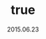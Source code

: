 ---
wip: "True"
id: "12241"
title:
  de: "Vergilbte Archaeoleder-Karte"
  en: "Timeworn Archaeoskin Map"
  fr: "Vieille carte en peau d'archéornis"
  ja: "古ぼけた地図G6"
  cn: "陈旧的古鸟革地图"
  ko: "6등급 오래된 지도"
layout: treasuremap
page_type: guide
categories: "treasuremap"
instanceType: "treasuremap"
date: "2015.06.23"
patchNumber: "3.0"
patchName: "Heavensward"
expac: "hw"
image: "/assets/img/content/klassen/Chocobo.webp"
terms:
    - term: "TreasureMaps"
    - term: "Heavensward"
sortid: 9
order: 9
plvl: 60
slug: "vergilbte_archaeoleder_karte"
maxpartysize: 1
zones:
  - zonename: "Coerthas Western Highlands"
    fullimage: "/assets/img/treasuremaps/Vergilbte Archaeoleder-Karte/Westliches Hochland von Coerthas.webp"
    subimage:
      - "/assets/img/treasuremaps/Vergilbte Archaeoleder-Karte/Westliches Hochland von Coerthas/A.webp"
      - "/assets/img/treasuremaps/Vergilbte Archaeoleder-Karte/Westliches Hochland von Coerthas/B.webp"
      - "/assets/img/treasuremaps/Vergilbte Archaeoleder-Karte/Westliches Hochland von Coerthas/C.webp"
      - "/assets/img/treasuremaps/Vergilbte Archaeoleder-Karte/Westliches Hochland von Coerthas/D.webp"
      - "/assets/img/treasuremaps/Vergilbte Archaeoleder-Karte/Westliches Hochland von Coerthas/E.webp"
      - "/assets/img/treasuremaps/Vergilbte Archaeoleder-Karte/Westliches Hochland von Coerthas/F.webp"
      - "/assets/img/treasuremaps/Vergilbte Archaeoleder-Karte/Westliches Hochland von Coerthas/G.webp"
  - zonename: "The Dravanian Forelands"
    fullimage: "/assets/img/treasuremaps/Vergilbte Archaeoleder-Karte/Dravanisches Vorland.webp"
    subimage:
      - "/assets/img/treasuremaps/Vergilbte Archaeoleder-Karte/Dravanisches Vorland/A.webp"
      - "/assets/img/treasuremaps/Vergilbte Archaeoleder-Karte/Dravanisches Vorland/B.webp"
      - "/assets/img/treasuremaps/Vergilbte Archaeoleder-Karte/Dravanisches Vorland/C.webp"
      - "/assets/img/treasuremaps/Vergilbte Archaeoleder-Karte/Dravanisches Vorland/D.webp"
      - "/assets/img/treasuremaps/Vergilbte Archaeoleder-Karte/Dravanisches Vorland/E.webp"
      - "/assets/img/treasuremaps/Vergilbte Archaeoleder-Karte/Dravanisches Vorland/F.webp"
      - "/assets/img/treasuremaps/Vergilbte Archaeoleder-Karte/Dravanisches Vorland/G.webp"
      - "/assets/img/treasuremaps/Vergilbte Archaeoleder-Karte/Dravanisches Vorland/H.webp"
  - zonename: "The Churning Mists"
    fullimage: "/assets/img/treasuremaps/Vergilbte Archaeoleder-Karte/Wallende Nebel.webp"
    subimage:
      - "/assets/img/treasuremaps/Vergilbte Archaeoleder-Karte/Wallende Nebel/A.webp"
      - "/assets/img/treasuremaps/Vergilbte Archaeoleder-Karte/Wallende Nebel/B.webp"
      - "/assets/img/treasuremaps/Vergilbte Archaeoleder-Karte/Wallende Nebel/C.webp"
      - "/assets/img/treasuremaps/Vergilbte Archaeoleder-Karte/Wallende Nebel/D.webp"
      - "/assets/img/treasuremaps/Vergilbte Archaeoleder-Karte/Wallende Nebel/E.webp"
      - "/assets/img/treasuremaps/Vergilbte Archaeoleder-Karte/Wallende Nebel/F.webp"
      - "/assets/img/treasuremaps/Vergilbte Archaeoleder-Karte/Wallende Nebel/G.webp"
      - "/assets/img/treasuremaps/Vergilbte Archaeoleder-Karte/Wallende Nebel/H.webp"
---
